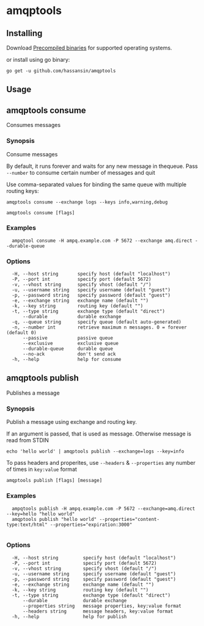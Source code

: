 # amqptools

## Installing

Download [Precompiled binaries](https://github.com/hassansin/amqptools/releases) for supported operating systems.

or install using go binary:


```
go get -u github.com/hassansin/amqptools
```

## Usage 

## amqptools consume

Consumes messages

### Synopsis


Consume messages

By default, it runs forever and waits for any new message in thequeue. Pass `--number` to consume certain number of messages and quit

Use comma-separated values for binding the same queue with multiple routing keys:

	amqptools consume --exchange logs --keys info,warning,debug
	
	

```
amqptools consume [flags]
```

### Examples

```
  ampqtool consume -H ampq.example.com -P 5672 --exchange amq.direct --durable-queue

```

### Options

```
  -H, --host string       specify host (default "localhost")
  -P, --port int          specify port (default 5672)
  -v, --vhost string      specify vhost (default "/")
  -u, --username string   specify username (default "guest")
  -p, --password string   specify password (default "guest")
  -e, --exchange string   exchange name (default "")
  -k, --key string        routing key (default "")
  -t, --type string       exchange type (default "direct")
      --durable           durable exchange
  -q, --queue string      specify queue (default auto-generated)
  -n, --number int        retrieve maximum n messages. 0 = forever (default 0)
      --passive           passive queue
      --exclusive         exclusive queue
      --durable-queue     durable queue
      --no-ack            don't send ack
  -h, --help              help for consume
```

## amqptools publish

Publishes a message

### Synopsis

Publish a message using exchange and routing key.

If an argument is passed, that is used as message. Otherwise message is read from STDIN

	echo 'hello world' | amqptools publish --exchange=logs --key=info


To pass headers and properites, use `--headers` & `--properties` any number of times in `key:value` format


```
amqptools publish [flags] [message]
```

### Examples

```
  ampqtools publish -H ampq.example.com -P 5672 --exchange=amq.direct --key=hello "hello world"
  amqptools publish "hello world" --properties="content-type:text/html" --properties="expiration:3000"	
	
```

### Options

```
  -H, --host string         specify host (default "localhost")
  -P, --port int            specify port (default 5672)
  -v, --vhost string        specify vhost (default "/")
  -u, --username string     specify username (default "guest")
  -p, --password string     specify password (default "guest")
  -e, --exchange string     exchange name (default "")
  -k, --key string          routing key (default "")
  -t, --type string         exchange type (default "direct")
      --durable             durable exchange
      --properties string   message properties, key:value format
      --headers string      message headers, key:value format
  -h, --help                help for publish
```

